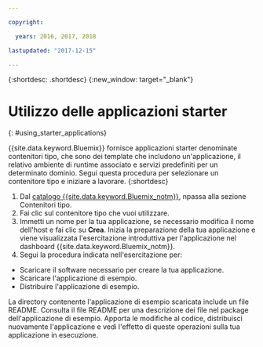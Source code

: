 ```yaml
---

copyright:

  years: 2016, 2017, 2018

lastupdated: "2017-12-15"

---
```


{:shortdesc: .shortdesc}
{:new_window: target="_blank"}


# Utilizzo delle applicazioni starter
{: #using_starter_applications}

{{site.data.keyword.Bluemix}} fornisce applicazioni starter denominate contenitori tipo, che sono dei template che includono un'applicazione, il relativo ambiente di runtime associato e servizi predefiniti per un determinato dominio. Segui questa procedura per selezionare un contenitore tipo e iniziare a lavorare.
{:shortdesc}

1. Dal [catalogo {{site.data.keyword.Bluemix_notm}}](https://console.{DomainName}/catalog/),
npassa alla sezione Contenitori tipo.
2. Fai clic sul contenitore tipo che vuoi utilizzare.
3. Immetti un nome per la tua applicazione, se necessario modifica il nome dell'host e fai clic su **Crea**. Inizia la preparazione della tua applicazione e viene visualizzata l'esercitazione introduttiva per l'applicazione nel dashboard {{site.data.keyword.Bluemix_notm}}.
4. Segui la procedura indicata nell'esercitazione per:  
  * Scaricare il software necessario per creare la tua applicazione.
  * Scaricare l'applicazione di esempio.
  * Distribuire l'applicazione di esempio.

La directory contenente l'applicazione di esempio scaricata include un file README. Consulta il file README per una descrizione dei file nel package dell'applicazione di esempio. Apporta le modifiche al codice, distribuisci nuovamente l'applicazione e vedi l'effetto di queste operazioni sulla tua applicazione in esecuzione.
